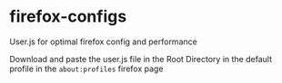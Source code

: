 # firefox-configs

User.js for optimal firefox config and performance

Download and paste the user.js file in the Root Directory in the default profile in the `about:profiles` firefox page
